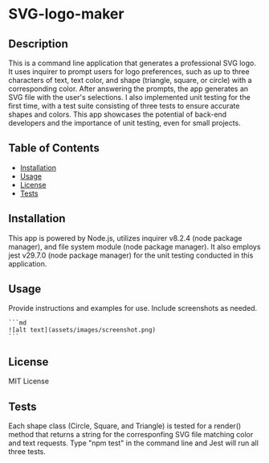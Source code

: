 # SVG-logo-maker

## Description
This is a command line application that generates a professional SVG logo. It uses inquirer to prompt users for logo preferences, such as up to three characters of text, text color, and shape (triangle, square, or circle) with a corresponding color. After answering the prompts, the app generates an SVG file with the user's selections. I also implemented unit testing for the first time, with a test suite consisting of three tests to ensure accurate shapes and colors. This app showcases the potential of back-end developers and the importance of unit testing, even for small projects.

## Table of Contents

- [Installation](#installation)
- [Usage](#usage)
- [License](#license)
- [Tests](#tests)

## Installation

This app is powered by Node.js, utilizes inquirer v8.2.4 (node package manager), and file system module (node package manager). It also employs jest v29.7.0 (node package manager) for the unit testing conducted in this application.

## Usage

Provide instructions and examples for use. Include screenshots as needed.

    ```md
    ![alt text](assets/images/screenshot.png)
    ```

## License

MIT License

## Tests

Each shape class (Circle, Square, and Triangle) is tested for a render() method that returns a string for the corresponfing SVG file matching color and text requests. Type "npm test" in the command line and Jest will run all three tests.